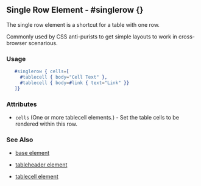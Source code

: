 <!-- dash: #singlerow | Element | ###:Section -->



## Single Row Element - #singlerow {}

  The single row element is a shortcut for a table with one row.

  Commonly used by CSS anti-purists to get simple layouts to work in cross-browser scenarious.

### Usage

```erlang
   #singlerow { cells=[
     #tablecell { body="Cell Text" },
     #tablecell { body=#link { text="Link" }}
   ]}

```

### Attributes

   * `cells` (One or more tablecell elements.) - Set the table cells to be rendered within this row.

### See Also

 *  [base element](./element_base.md)

 *  [tableheader element](./tableheader.md)

 *  [tablecell element](./tablecell.md)

